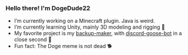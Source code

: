 ### Hello there! I'm DogeDude22

- I’m currently working on a Minecraft plugin. Java is weird.
- I’m currently learning Unity, mainly 3D modeling and rigging 🕺
- My favorite project is my [backup-maker](https://github.com/DogeDude22/backup-maker), with [discord-goose-bot](https://github.com/DogeDude22/discord-goose-bot) in a close second 🥇
- Fun fact: The Doge meme is not dead 🐕
